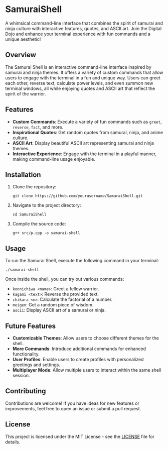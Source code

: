 # SamuraiShell

A whimsical command-line interface that combines the spirit of samurai and ninja culture with interactive features, quotes, and ASCII art. Join the Digital Dojo and enhance your terminal experience with fun commands and a unique aesthetic!

## Overview

The Samurai Shell is an interactive command-line interface inspired by samurai and ninja themes. It offers a variety of custom commands that allow users to engage with the terminal in a fun and unique way. Users can greet each other, reverse text, calculate power levels, and even summon new terminal windows, all while enjoying quotes and ASCII art that reflect the spirit of the warrior.

## Features

- **Custom Commands**: Execute a variety of fun commands such as `greet`, `reverse`, `fact`, and more.
- **Inspirational Quotes**: Get random quotes from samurai, ninja, and anime culture.
- **ASCII Art**: Display beautiful ASCII art representing samurai and ninja themes.
- **Interactive Experience**: Engage with the terminal in a playful manner, making command-line usage enjoyable.

## Installation

1. Clone the repository:
   ```
   git clone https://github.com/yourusername/SamuraiShell.git
   ```
2. Navigate to the project directory:
   ```
   cd SamuraiShell
   ```
3. Compile the source code:
   ```
   g++ src/p.cpp -o samurai-shell
   ```

## Usage

To run the Samurai Shell, execute the following command in your terminal:
```
./samurai-shell
```

Once inside the shell, you can try out various commands:

- `konnichiwa <name>`: Greet a fellow warrior.
- `kagami <text>`: Reverse the provided text.
- `chikara <n>`: Calculate the factorial of a number.
- `meigen`: Get a random piece of wisdom.
- `ascii`: Display ASCII art of a samurai or ninja.

## Future Features

- **Customizable Themes**: Allow users to choose different themes for the shell.
- **More Commands**: Introduce additional commands for enhanced functionality.
- **User Profiles**: Enable users to create profiles with personalized greetings and settings.
- **Multiplayer Mode**: Allow multiple users to interact within the same shell session.

## Contributing

Contributions are welcome! If you have ideas for new features or improvements, feel free to open an issue or submit a pull request.

## License

This project is licensed under the MIT License - see the [LICENSE](LICENSE) file for details.

